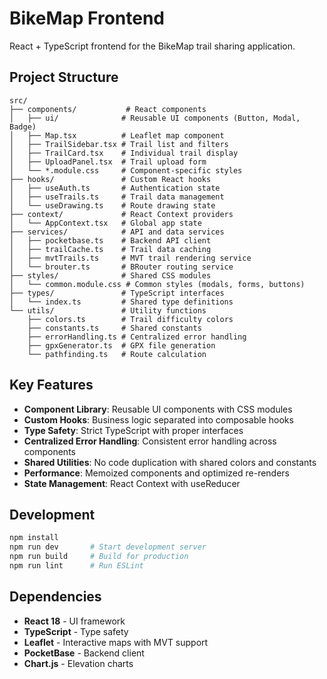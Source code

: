 # BikeMap Frontend

React + TypeScript frontend for the BikeMap trail sharing application.

## Project Structure

```
src/
├── components/           # React components
│   ├── ui/              # Reusable UI components (Button, Modal, Badge)
│   ├── Map.tsx          # Leaflet map component
│   ├── TrailSidebar.tsx # Trail list and filters
│   ├── TrailCard.tsx    # Individual trail display
│   ├── UploadPanel.tsx  # Trail upload form
│   └── *.module.css     # Component-specific styles
├── hooks/               # Custom React hooks
│   ├── useAuth.ts       # Authentication state
│   ├── useTrails.ts     # Trail data management
│   └── useDrawing.ts    # Route drawing state
├── context/             # React Context providers
│   └── AppContext.tsx   # Global app state
├── services/            # API and data services
│   ├── pocketbase.ts    # Backend API client
│   ├── trailCache.ts    # Trail data caching
│   ├── mvtTrails.ts     # MVT trail rendering service
│   └── brouter.ts       # BRouter routing service
├── styles/              # Shared CSS modules
│   └── common.module.css # Common styles (modals, forms, buttons)
├── types/               # TypeScript interfaces
│   └── index.ts         # Shared type definitions
└── utils/               # Utility functions
    ├── colors.ts        # Trail difficulty colors
    ├── constants.ts     # Shared constants
    ├── errorHandling.ts # Centralized error handling
    ├── gpxGenerator.ts  # GPX file generation
    └── pathfinding.ts   # Route calculation
```

## Key Features

- **Component Library**: Reusable UI components with CSS modules
- **Custom Hooks**: Business logic separated into composable hooks
- **Type Safety**: Strict TypeScript with proper interfaces
- **Centralized Error Handling**: Consistent error handling across components
- **Shared Utilities**: No code duplication with shared colors and constants
- **Performance**: Memoized components and optimized re-renders
- **State Management**: React Context with useReducer

## Development

```bash
npm install
npm run dev       # Start development server
npm run build     # Build for production
npm run lint      # Run ESLint
```

## Dependencies

- **React 18** - UI framework
- **TypeScript** - Type safety
- **Leaflet** - Interactive maps with MVT support
- **PocketBase** - Backend client
- **Chart.js** - Elevation charts